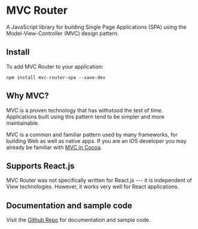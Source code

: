 # MVC Router
A JavaScript library for building Single Page Applications (SPA) using the Model-View-Controller (MVC) design pattern.

## Install

To add MVC Router to your application:

```
npm install mvc-router-spa --save-dev
```

## Why MVC?
MVC is a proven technology that has withstood the test of time. Applications built using this pattern tend to be simpler and more maintainable.

MVC is a common and familiar pattern used by many frameworks, for building Web as well as native apps. If you are an iOS developer you may already be familiar with [MVC in Cocoa](https://developer.apple.com/library/archive/documentation/General/Conceptual/CocoaEncyclopedia/Model-View-Controller/Model-View-Controller.html).

## Supports React.js
MVC Router was not specifically written for React.js --- it is independent of View technologies. However, it works very well for React applications.

## Documentation and sample code
Visit the [Github Repo](https://github.com/rajeev-k/mvc-router) for documentation and sample code.
